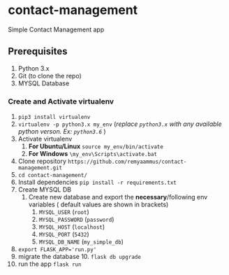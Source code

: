 # contact-management
Simple Contact Management app

## Prerequisites
1. Python 3.x
2. Git (to clone the repo)
3. MYSQL Database

### Create and Activate virtualenv
1. `pip3 install virtualenv`
2. `virtualenv -p python3.x my_env`  (*replace `python3.x` with any available python verson. Ex: `python3.6`* )
3. Activate virtualenv
    1. **For Ubuntu/Linux** `source my_env/bin/activate`
    2. **For Windows** `\my_env\Scripts\activate.bat`
4. Clone repository `https://github.com/remyaammus/contact-management.git`
5. `cd contact-management/`
6. Install dependencies `pip install -r requirements.txt`
7. Create MYSQL DB
	1. Create new database and export the **necessary**/following env variables ( default values are shown in brackets)
		1. `MYSQL_USER` (`root`)
		2. `MYSQL_PASSWORD` (`password`)
		3. `MYSQL_HOST` (`localhost`)
		4. `MYSQL_PORT` (`5432`)
		5. `MYSQL_DB_NAME` (`my_simple_db`) 
8. `export FLASK_APP='run.py' `
9. migrate the database
	10. `flask db upgrade` 
10.  run the app `flask run`
